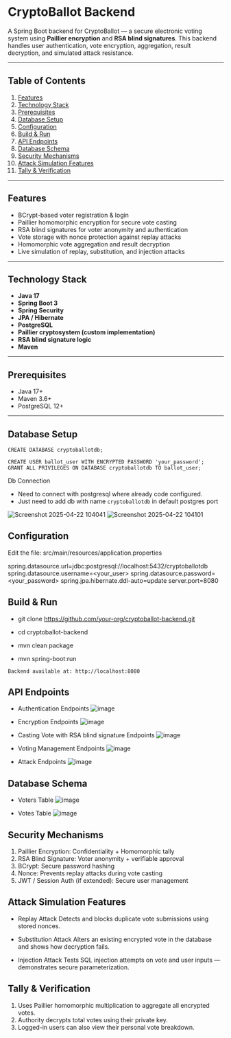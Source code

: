 # CryptoBallot Backend

A Spring Boot backend for CryptoBallot — a secure electronic voting system using **Paillier encryption** and **RSA blind signatures**. This backend handles user authentication, vote encryption, aggregation, result decryption, and simulated attack resistance.

---

## Table of Contents

1. [Features](#features)  
2. [Technology Stack](#technology-stack)  
3. [Prerequisites](#prerequisites)  
4. [Database Setup](#database-setup)  
5. [Configuration](#configuration)  
6. [Build & Run](#build--run)  
7. [API Endpoints](#api-endpoints)  
8. [Database Schema](#database-schema)  
9. [Security Mechanisms](#security-mechanisms)  
10. [Attack Simulation Features](#attack-simulation-features)  
11. [Tally & Verification](#tally--verification)  

---

## Features

- BCrypt-based voter registration & login  
- Paillier homomorphic encryption for secure vote casting  
- RSA blind signatures for voter anonymity and authentication  
- Vote storage with nonce protection against replay attacks  
- Homomorphic vote aggregation and result decryption  
- Live simulation of replay, substitution, and injection attacks  

---

## Technology Stack

- **Java 17**
- **Spring Boot 3**
- **Spring Security**
- **JPA / Hibernate**
- **PostgreSQL**
- **Paillier cryptosystem (custom implementation)**
- **RSA blind signature logic**
- **Maven**

---

## Prerequisites

- Java 17+
- Maven 3.6+
- PostgreSQL 12+

---

## Database Setup

```
CREATE DATABASE cryptoballotdb;

CREATE USER ballot_user WITH ENCRYPTED PASSWORD 'your_password';
GRANT ALL PRIVILEGES ON DATABASE cryptoballotdb TO ballot_user;
```

Db Connection

- Need to connect with postgresql where already code configured.
- Just need to add db with name `cryptoballotdb` in default postgres port 

![Screenshot 2025-04-22 104041](https://github.com/user-attachments/assets/21f40114-779c-4b23-8e26-a688769fc5a1)
![Screenshot 2025-04-22 104101](https://github.com/user-attachments/assets/f3090798-8e97-47a7-bd6e-12f00baf854e)

## Configuration
Edit the file: src/main/resources/application.properties

spring.datasource.url=jdbc:postgresql://localhost:5432/cryptoballotdb
spring.datasource.username=<your_user>
spring.datasource.password=<your_password>
spring.jpa.hibernate.ddl-auto=update
server.port=8080

## Build & Run

- git clone https://github.com/your-org/cryptoballot-backend.git
- cd cryptoballot-backend

- mvn clean package
- mvn spring-boot:run

```
Backend available at: http://localhost:8080
```

## API Endpoints
- Authentication Endpoints
![image](https://github.com/user-attachments/assets/532a0ce5-4557-4fc6-a567-eb6123cca4ba)

- Encryption Endpoints
![image](https://github.com/user-attachments/assets/b96f8de0-8884-4980-8efd-a116c3ea7ccc)

- Casting Vote with RSA blind signature Endpoints
![image](https://github.com/user-attachments/assets/e5b269a2-efc4-4d58-bcf3-be77270c5cd5)

- Voting Management Endpoints
![image](https://github.com/user-attachments/assets/a5739586-f351-4449-908d-29884f473f8b)

- Attack Endpoints
![image](https://github.com/user-attachments/assets/4eeb01b5-665d-46f5-9cad-28509e2abaf2)


## Database Schema
- Voters Table
![image](https://github.com/user-attachments/assets/2b782ce7-19a2-4068-9651-b1ba0012e5f8)

- Votes Table
![image](https://github.com/user-attachments/assets/c92500c8-fa02-4ca8-87ab-974a7d756655)


## Security Mechanisms

1. Paillier Encryption: Confidentiality + Homomorphic tally
2. RSA Blind Signature: Voter anonymity + verifiable approval
3. BCrypt: Secure password hashing
4. Nonce: Prevents replay attacks during vote casting
5. JWT / Session Auth (if extended): Secure user management


## Attack Simulation Features
- Replay Attack
Detects and blocks duplicate vote submissions using stored nonces.

- Substitution Attack
Alters an existing encrypted vote in the database and shows how decryption fails.

- Injection Attack
Tests SQL injection attempts on vote and user inputs — demonstrates secure parameterization.


## Tally & Verification
1. Uses Paillier homomorphic multiplication to aggregate all encrypted votes.
2. Authority decrypts total votes using their private key.
3. Logged-in users can also view their personal vote breakdown.
